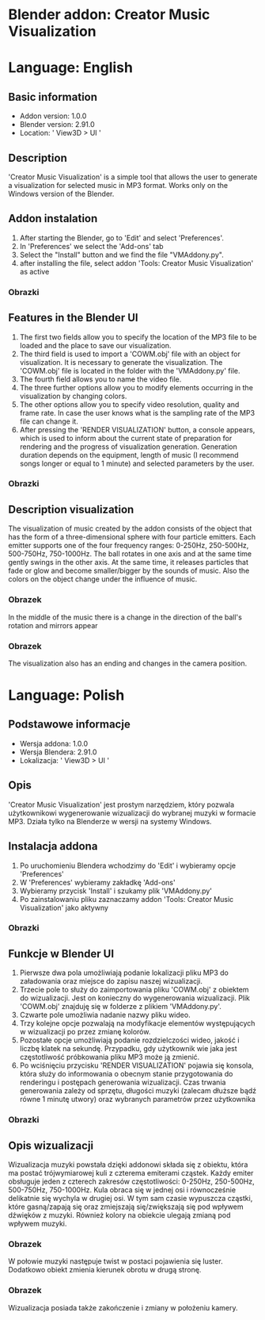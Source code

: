 # Blender addon: Creator Music Visualization

# Language: English
## Basic information
- Addon version: 1.0.0
- Blender version: 2.91.0
- Location: ' View3D > UI '

## Description
'Creator Music Visualization' is a simple tool that allows the user to generate a visualization for selected music in MP3 format.
Works only on the Windows version of the Blender.

## Addon instalation
1. After starting the Blender, go to 'Edit' and select 'Preferences'.
2. In 'Preferences' we select the 'Add-ons' tab
3. Select the "Install" button and we find the file "VMAddony.py".
4. after installing the file, select addon 'Tools: Creator Music Visualization' as active

### Obrazki

## Features in the Blender UI
1. The first two fields allow you to specify the location of the MP3 file to be loaded and the place to save our visualization.
2. The third field is used to import a 'COWM.obj' file with an object for visualization. It is necessary to generate the visualization. The 'COWM.obj' file is located in the folder with the 'VMAddony.py' file.
3. The fourth field allows you to name the video file.
4. The three further options allow you to modify elements occurring in the visualization by changing colors.
5. The other options allow you to specify video resolution, quality and frame rate. In case the user knows what is the sampling rate of the MP3 file can change it.
6. After pressing the 'RENDER VISUALIZATION' button, a console appears, which is used to inform about the current state of preparation for rendering and the progress of visualization generation. Generation duration depends on the equipment, length of music (I recommend songs longer or equal to 1 minute) and selected parameters by the user.

### Obrazki

## Description visualization
The visualization of music created by the addon consists of the object that has the form of a three-dimensional sphere with four particle emitters. Each emitter supports one of the four frequency ranges: 0-250Hz, 250-500Hz, 500-750Hz, 750-1000Hz. The ball rotates in one axis and at the same time gently swings in the other axis. At the same time, it releases particles that fade or glow and become smaller/bigger by the sounds of music. Also the colors on the object change under the influence of music.

### Obrazek

In the middle of the music there is a change in the direction of the ball's rotation and mirrors appear

### Obrazek

The visualization also has an ending and changes in the camera position. 


# Language: Polish
## Podstawowe informacje
- Wersja addona: 1.0.0
- Wersja Blendera: 2.91.0
- Lokalizacja: ' View3D > UI '

## Opis
'Creator Music Visualization' jest prostym narzędziem, który pozwala użytkownikowi wygenerowanie wizualizacji do wybranej muzyki w formacie MP3.
Działa tylko na Blenderze w wersji na systemy Windows.

## Instalacja addona
1. Po uruchomieniu Blendera wchodzimy do 'Edit' i wybieramy opcje 'Preferences'
2. W 'Preferences' wybieramy zakładkę 'Add-ons'
3. Wybieramy przycisk 'Install' i szukamy plik 'VMAddony.py'
4. Po zainstalowaniu pliku zaznaczamy addon 'Tools: Creator Music Visualization' jako aktywny

### Obrazki

## Funkcje w Blender UI
1. Pierwsze dwa pola umożliwiają podanie lokalizacji pliku MP3 do załadowania oraz miejsce do zapisu naszej wizualizacji.
2. Trzecie pole to służy do zaimportowania pliku 'COWM.obj' z obiektem do wizualizacji. Jest on konieczny do wygenerowania wizualizacji. Plik 'COWM.obj' znajduję się w folderze z plikiem 'VMAddony.py'.
3. Czwarte pole umożliwia nadanie nazwy pliku wideo.
4. Trzy kolejne opcje pozwalają na modyfikacje elementów występujących w wizualizacji po przez zmianę kolorów.
5. Pozostałe opcje umożliwiają podanie rozdzielczości wideo, jakość i liczbę klatek na sekundę. Przypadku, gdy użytkownik wie jaka jest częstotliwość próbkowania pliku MP3 może ją zmienić.
6. Po wciśnięciu przycisku 'RENDER VISUALIZATION' pojawia się konsola, która służy do informowania o obecnym stanie przygotowania do renderingu i postępach generowania wizualizacji. Czas trwania generowania zależy od sprzętu, długości muzyki (zalecam dłuższe bądź równe 1 minutę utwory) oraz wybranych parametrów przez użytkownika

### Obrazki

## Opis wizualizacji
Wizualizacja muzyki powstała dzięki addonowi składa się z obiektu, która ma postać trójwymiarowej kuli z czterema emiterami cząstek. Każdy emiter obsługuje jeden z czterech zakresów częstotliwości: 0-250Hz, 250-500Hz, 500-750Hz, 750-1000Hz. Kula obraca się w jednej osi i równocześnie delikatnie się wychyla w drugiej osi. W tym sam czasie wypuszcza cząstki, które gasną/zapają się oraz zmiejszają się/zwiększają się pod wpływem dźwięków z muzyki. Również kolory na obiekcie ulegają zmianą pod wpływem muzyki.

### Obrazek

W połowie muzyki następuje twist w postaci pojawienia się luster. Dodatkowo obiekt zmienia kierunek obrotu w drugą stronę.

### Obrazek

Wizualizacja posiada także zakończenie i zmiany w położeniu kamery. 
